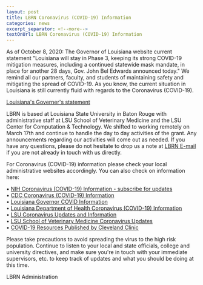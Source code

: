 ```yaml
--- 
layout: post
title: LBRN Coronavirus (COVID-19) Information
categories: news
excerpt_separator: <!--more-->
textOnUrl: LBRN Coronavirus (COVID-19) Information
---
```


As of October 8, 2020: The Governor of Louisiana website current statement "Louisiana will stay in Phase 3, keeping its strong COVID-19 mitigation measures, including a continued statewide mask mandate, in place for another 28 days, Gov. John Bel Edwards announced today." We remind all our partners, faculty, and students of maintaining safety and mitigating the spread of COVID-19. As you know, the current situation in Louisiana is still currently fluid with regards to the Coronavirus (COVID-19). <!--more-->

[Louisiana's Governer's statement](https://gov.louisiana.gov/index.cfm/newsroom/detail/2727)

LBRN is based at Louisiana State University in Baton Rouge with administrative staff at LSU School of Veterinary Medicine and the LSU Center for Computation & Technology. We shifted to working remotely on March 17th and continue to handle the day to day activities of the grant. Any announcements regarding our activities will come out as needed. If you have any questions, please do not hesitate to drop us a note at [LBRN E-mail](mailto:lbrn@.lsu.edu) if you are not already in touch with us directly.

For Coronavirus (COVID-19) information please check your local administrative websites accordingly. You can also check on information here:

  •  [NIH Coronavirus (COVID-19) Information - subscribe for updates](https://www.nih.gov/health-information/coronavirus)  
  •  [CDC Coronavirus (COVID-19) Information](https://www.cdc.gov/coronavirus/2019-ncov/index.html)  
  •  [Louisiana Governor COVID Information](https://coronavirus.la.gov)  
  •  [Louisiana Department of Health Coronavirus (COVID-19) Information](http://ldh.la.gov/coronavirus/)  
  •  [LSU Coronavirus Updates and Information](https://www.lsu.edu/coronavirus/index.php)  
  •  [LSU School of Veterinary Medicine Coronavirus Updates](https://lsu.edu/vetmed/disaster_preparedness/coronavirus_updates.php)  
  •  [COVID-19 Resources Published by Cleveland Clinic](https://newsroom.clevelandclinic.org/2020/08/13/cleveland-clinic-american-lung-association-provide-advanced-covid-19-resources-for-healthcare-providers/)

Please take precautions to avoid spreading the virus to the high risk population. Continue to listen to your local and state officials, college and university directives, and make sure you're in touch with your immediate supervisors, etc. to keep track of updates and what you should be doing at this time.

LBRN Administration